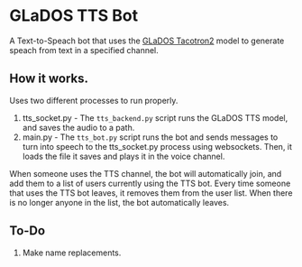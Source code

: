 # GLaDOS TTS Bot
A Text-to-Speach bot that uses the [GLaDOS Tacotron2](https://github.com/nerdaxic/glados-tts) model to generate speach from text in a specified channel. 

## How it works. 
Uses two different processes to run properly.
1. tts_socket.py - The `tts_backend.py` script runs the GLaDOS TTS model, and saves the audio to a path.
2. main.py - The `tts_bot.py` script runs the bot and sends messages to turn into speech to the tts_socket.py process using websockets. Then, it loads the file it saves and plays it in the voice channel.

When someone uses the TTS channel, the bot will automatically join, and add them to a list of users currently using the TTS bot. Every time someone that uses the TTS bot leaves, it removes them from the user list. When there is no longer anyone in the list, the bot automatically leaves.

## To-Do
1. Make name replacements.